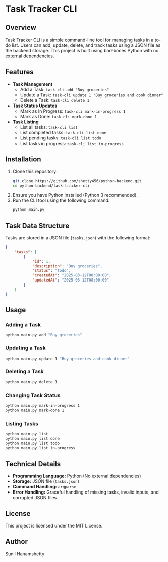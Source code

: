 # Task Tracker CLI

## Overview
Task Tracker CLI is a simple command-line tool for managing tasks in a to-do list. Users can add, update, delete, and track tasks using a JSON file as the backend storage. This project is built using barebones Python with no external dependencies.

## Features
- **Task Management**
  - Add a Task: `task-cli add "Buy groceries"`
  - Update a Task: `task-cli update 1 "Buy groceries and cook dinner"`
  - Delete a Task: `task-cli delete 1`
- **Task Status Updates**
  - Mark as In Progress: `task-cli mark-in-progress 1`
  - Mark as Done: `task-cli mark-done 1`
- **Task Listing**
  - List all tasks: `task-cli list`
  - List completed tasks: `task-cli list done`
  - List pending tasks: `task-cli list todo`
  - List tasks in progress: `task-cli list in-progress`

## Installation
1. Clone this repository:
   ```sh
   git clone https://github.com/shetty456/python-backend.git
   cd python-backend/task-tracker-cli
   ```
2. Ensure you have Python installed (Python 3 recommended).
3. Run the CLI tool using the following command:
   ```sh
   python main.py
   ```

## Task Data Structure
Tasks are stored in a JSON file (`tasks.json`) with the following format:
```json
{
    "tasks": [
        {
            "id": 1,
            "description": "Buy groceries",
            "status": "todo",
            "createdAt": "2025-03-12T08:00:00",
            "updatedAt": "2025-03-12T08:00:00"
        }
    ]
}
```

## Usage
### Adding a Task
```sh
python main.py add "Buy groceries"
```
### Updating a Task
```sh
python main.py update 1 "Buy groceries and cook dinner"
```
### Deleting a Task
```sh
python main.py delete 1
```
### Changing Task Status
```sh
python main.py mark-in-progress 1
python main.py mark-done 1
```
### Listing Tasks
```sh
python main.py list
python main.py list done
python main.py list todo
python main.py list in-progress
```

## Technical Details
- **Programming Language:** Python (No external dependencies)
- **Storage:** JSON file (`tasks.json`)
- **Command Handling:** `argparse`
- **Error Handling:** Graceful handling of missing tasks, invalid inputs, and corrupted JSON files

## License
This project is licensed under the MIT License.

## Author
Sunil Hanamshetty

